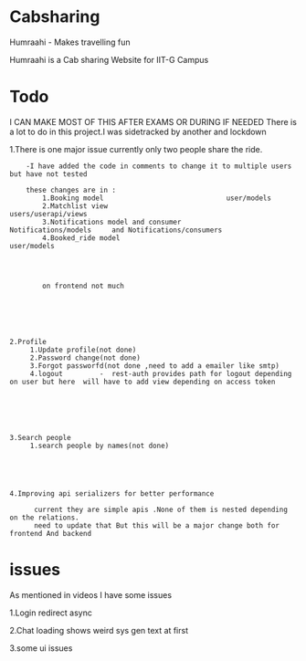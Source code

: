 # Cabsharing

Humraahi - Makes travelling fun


Humraahi is a Cab sharing Website for IIT-G Campus







# Todo 
   

   I CAN MAKE MOST OF THIS AFTER EXAMS OR DURING IF NEEDED 
   There is a lot to do in this project.I was sidetracked by another and lockdown




   1.There is one major issue currently only two people share the ride.

   
        -I have added the code in comments to change it to multiple users but have not tested

        these changes are in :
            1.Booking model                              user/models
            2.Matchlist view                             users/userapi/views
            3.Notifications model and consumer            Notifications/models     and Notifications/consumers
            4.Booked_ride model                                  user/models               




            on frontend not much






    2.Profile 
         1.Update profile(not done)
         2.Password change(not done)
         3.Forgot passworfd(not done ,need to add a emailer like smtp)
         4.logout         -  rest-auth provides path for logout depending on user but here  will have to add view depending on access token 






    3.Search people
         1.search people by names(not done)





    4.Improving api serializers for better performance 

          current they are simple apis .None of them is nested depending on the relations.
          need to update that But this will be a major change both for frontend And backend





# issues 


   As mentioned in videos I have some issues 
   

   1.Login redirect async 
   
   2.Chat loading shows weird sys gen text at first
   
   3.some ui issues
